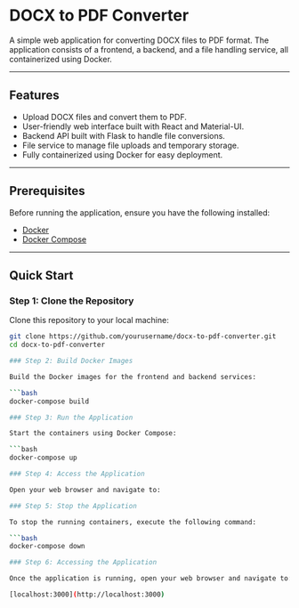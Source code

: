 # DOCX to PDF Converter

A simple web application for converting DOCX files to PDF format. The application consists of a frontend, a backend, and a file handling service, all containerized using Docker.

---

## Features

- Upload DOCX files and convert them to PDF.
- User-friendly web interface built with React and Material-UI.
- Backend API built with Flask to handle file conversions.
- File service to manage file uploads and temporary storage.
- Fully containerized using Docker for easy deployment.

---

## Prerequisites

Before running the application, ensure you have the following installed:

- [Docker](https://www.docker.com/)
- [Docker Compose](https://docs.docker.com/compose/)

---

## Quick Start

### Step 1: Clone the Repository
Clone this repository to your local machine:

```bash
git clone https://github.com/yourusername/docx-to-pdf-converter.git
cd docx-to-pdf-converter

### Step 2: Build Docker Images

Build the Docker images for the frontend and backend services:

```bash
docker-compose build

### Step 3: Run the Application

Start the containers using Docker Compose:

```bash
docker-compose up

### Step 4: Access the Application

Open your web browser and navigate to:

### Step 5: Stop the Application

To stop the running containers, execute the following command:

```bash
docker-compose down

### Step 6: Accessing the Application

Once the application is running, open your web browser and navigate to:

[localhost:3000](http://localhost:3000)


